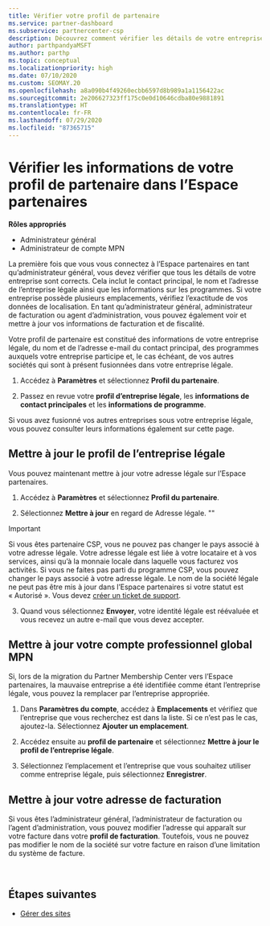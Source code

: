 ```yaml
---
title: Vérifier votre profil de partenaire
ms.service: partner-dashboard
ms.subservice: partnercenter-csp
description: Découvrez comment vérifier les détails de votre entreprise comme le contact principal, l’adresse et les informations sur les programmes. Vous pouvez aussi mettre à jour votre adresse légale et votre adresse de facturation.
author: parthpandyaMSFT
ms.author: parthp
ms.topic: conceptual
ms.localizationpriority: high
ms.date: 07/10/2020
ms.custom: SEOMAY.20
ms.openlocfilehash: a8a090b4f49260ecbb6597d8b989a1a1156422ac
ms.sourcegitcommit: 2e206627323ff175c0e0d10646cdba80e9881891
ms.translationtype: HT
ms.contentlocale: fr-FR
ms.lasthandoff: 07/29/2020
ms.locfileid: "87365715"
---
```

# <a name="verify-your-partner-profile-information-in-partner-center"></a>Vérifier les informations de votre profil de partenaire dans l’Espace partenaires

**Rôles appropriés**

- Administrateur général
- Administrateur de compte MPN

La première fois que vous vous connectez à l’Espace partenaires en tant qu’administrateur général, vous devez vérifier que tous les détails de votre entreprise sont corrects. Cela inclut le contact principal, le nom et l’adresse de l’entreprise légale ainsi que les informations sur les programmes. Si votre entreprise possède plusieurs emplacements, vérifiez l’exactitude de vos données de localisation. En tant qu’administrateur général, administrateur de facturation ou agent d’administration, vous pouvez également voir et mettre à jour vos informations de facturation et de fiscalité.

Votre profil de partenaire est constitué des informations de votre entreprise légale, du nom et de l’adresse e-mail du contact principal, des programmes auxquels votre entreprise participe et, le cas échéant, de vos autres sociétés qui sont à présent fusionnées dans votre entreprise légale.

1. Accédez à **Paramètres** et sélectionnez **Profil du partenaire**.

2. Passez en revue votre **profil d’entreprise légale**, les **informations de contact principales** et les **informations de programme**.

Si vous avez fusionné vos autres entreprises sous votre entreprise légale, vous pouvez consulter leurs informations également sur cette page.

## <a name="update-your-legal-business-profile"></a>Mettre à jour le profil de l’entreprise légale

Vous pouvez maintenant mettre à jour votre adresse légale sur l’Espace partenaires.

1. Accédez à **Paramètres** et sélectionnez **Profil du partenaire**. 

2. Sélectionnez **Mettre à jour** en regard de Adresse légale. ""

>[!Important]
>Si vous êtes partenaire CSP, vous ne pouvez pas changer le pays associé à votre adresse légale. Votre adresse légale est liée à votre locataire et à vos services, ainsi qu’à la monnaie locale dans laquelle vous facturez vos activités. Si vous ne faites pas parti du programme CSP, vous pouvez changer le pays associé à votre adresse légale. Le nom de la société légale ne peut pas être mis à jour dans l’Espace partenaires si votre statut est « Autorisé ». Vous devez [créer un ticket de support](https://partner.microsoft.com/dashboard/support/csp/servicerequests/create?stage=2&topicid=eb74583c-61b3-2124-bffc-00920e0ae772).

3. Quand vous sélectionnez **Envoyer**, votre identité légale est réévaluée et vous recevez un autre e-mail que vous devez accepter.

## <a name="update-your-mpn-global-business-account"></a>Mettre à jour votre compte professionnel global MPN

Si, lors de la migration du Partner Membership Center vers l’Espace partenaires, la mauvaise entreprise a été identifiée comme étant l’entreprise légale, vous pouvez la remplacer par l’entreprise appropriée.

1. Dans **Paramètres du compte**, accédez à **Emplacements** et vérifiez que l’entreprise que vous recherchez est dans la liste. Si ce n’est pas le cas, ajoutez-la. Sélectionnez **Ajouter un emplacement**.

2. Accédez ensuite au **profil de partenaire** et sélectionnez **Mettre à jour le profil de l’entreprise légale**.

3. Sélectionnez l’emplacement et l’entreprise que vous souhaitez utiliser comme entreprise légale, puis sélectionnez **Enregistrer**.

## <a name="update-your-billing-address"></a>Mettre à jour votre adresse de facturation

Si vous êtes l’administrateur général, l’administrateur de facturation ou l’agent d’administration, vous pouvez modifier l’adresse qui apparaît sur votre facture dans votre **profil de facturation**. Toutefois, vous ne pouvez pas modifier le nom de la société sur votre facture en raison d’une limitation du système de facture.

 
## <a name="next-steps"></a>Étapes suivantes

- [Gérer des sites](manage-locations.md)

